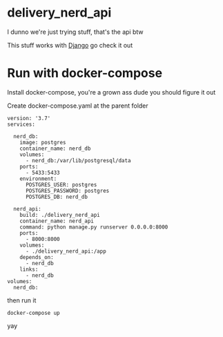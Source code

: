 # delivery_nerd_api
I dunno we're just trying stuff, that's the api btw


This stuff works with [Django](https://www.djangoproject.com/) go check it out
# Run with docker-compose

Install docker-compose, you're a grown ass dude you should figure it out

Create docker-compose.yaml at the parent folder

```docker
version: '3.7'
services:

  nerd_db:
    image: postgres
    container_name: nerd_db
    volumes:
      - nerd_db:/var/lib/postgresql/data
    ports:
      - 5433:5433
    environment:
      POSTGRES_USER: postgres
      POSTGRES_PASSWORD: postgres
      POSTGRES_DB: nerd_db

  nerd_api:
    build: ./delivery_nerd_api
    container_name: nerd_api
    command: python manage.py runserver 0.0.0.0:8000
    ports:
      - 8000:8000
    volumes:
      - ./delivery_nerd_api:/app
    depends_on:
      - nerd_db
    links:
      - nerd_db
volumes:
  nerd_db:
```

then run it
```
docker-compose up
```

yay